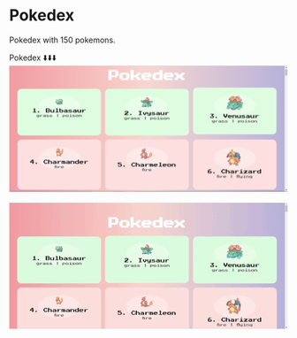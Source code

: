 # Pokedex

Pokedex with 150 pokemons.

Pokedex ⬇️⬇️⬇️
<br>
![ScreenShot](https://github.com/Jenny-2021/imageshost/blob/3cfb0334d707c208b7a24072617226e765f10e59/Pokedex/Pokedex.png)
<br>
<br>
![ScreenShot](https://raw.githubusercontent.com/Jenny-2021/imageshost/main/Pokedex/Pokemon.gif)
<br>